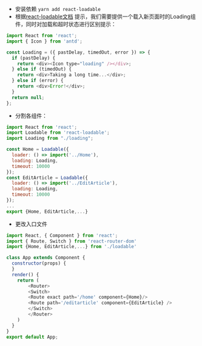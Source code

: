 
* 安装依赖 `yarn add react-loadable`
* 根据[react-loadable文档](https://github.com/jamiebuilds/react-loadable/blob/master/README.md) 提示，我们需要提供一个载入新页面时的Loading组件，同时对加载和超时状态进行区别提示：

``` js
import React from 'react';
import { Icon } from 'antd';

const Loading = ({ pastDelay, timedOut, error }) => {
  if (pastDelay) {
    return <div><Icon type="loading" /></div>;
  } else if (timedOut) {
    return <div>Taking a long time...</div>;
  } else if (error) {
    return <div>Error!</div>;
  }
  return null;
};
```

* 分割各组件：

``` js
import React from 'react';
import Loadable from 'react-loadable';
import Loading from "./loading";

const Home = Loadable({
  loader: () => import('../Home'),
  loading: Loading,
  timeout: 10000
});
const EditArticle = Loadable({
  loader: () => import('../EditArticle'),
  loading: Loading,
  timeout: 10000
});
...
export {Home, EditArticle,...}
```

* 更改入口文件

``` js
import React, { Component } from 'react';
import { Route, Switch } from 'react-router-dom'
import {Home, EditArticle,...} from './loadable'

class App extends Component {  
  constructor(props) {
  }
  render() {
    return (
        <Router>
        <Switch>
        <Route exact path='/home' component={Home}/>
        <Route path='/editarticle' component={EditArticle} />
        </Switch>
        </Router>
    )
  }
}
export default App;
```
